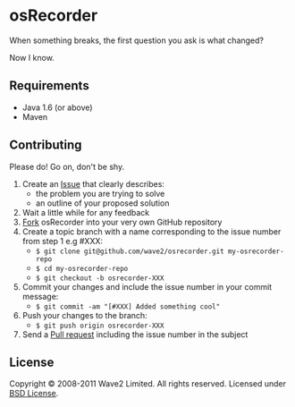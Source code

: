 osRecorder
==========

When something breaks, the first question you ask is what changed?

Now I know.

Requirements
------------

* Java 1.6 (or above)
* Maven

Contributing
------------

Please do! Go on, don't be shy.

1. Create an [Issue] that clearly describes:
     * the problem you are trying to solve
     * an outline of your proposed solution
2. Wait a little while for any feedback
3. [Fork] osRecorder into your very own GitHub repository
4. Create a topic branch with a name corresponding to the issue number
   from step 1 e.g #XXX:
     * `$ git clone git@github.com/wave2/osrecorder.git my-osrecorder-repo`
     * `$ cd my-osrecorder-repo`
     * `$ git checkout -b osrecorder-XXX`
5. Commit your changes and include the issue number in your
   commit message:
     * `$ git commit -am "[#XXX] Added something cool"`
6. Push your changes to the branch:
     * `$ git push origin osrecorder-XXX`
7. Send a [Pull request] including the issue number in the subject

License
-------

Copyright &copy; 2008-2011 Wave2 Limited. All rights reserved. Licensed under [BSD License].

[BSD License]: https://github.com/wave2/osrecorder/raw/master/LICENSE
[Fork]: http://help.github.com/fork-a-repo
[Issue]: https://github.com/wave2/osrecorder/issues
[Pull request]: http://help.github.com/pull-requests
